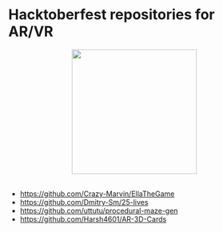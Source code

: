 # Hacktoberfest repositories for AR/VR

<div align="center">
<img src="https://images.readwrite.com/wp-content/uploads/2019/01/AR-VR-825x500.jpg" height="250px">
 </div>
 
<br>

- https://github.com/Crazy-Marvin/EllaTheGame<br>
- https://github.com/Dmitry-Sm/25-lives<br>
- https://github.com/uttutu/procedural-maze-gen<br>
- https://github.com/Harsh4601/AR-3D-Cards
